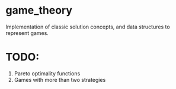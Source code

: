 game_theory
===========

Implementation of classic solution concepts, and data structures to represent games.

TODO:
=====

1. Pareto optimality functions
2. Games with more than two strategies